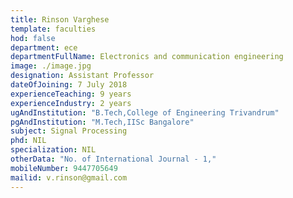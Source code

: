 ```yaml
---
title: Rinson Varghese
template: faculties
hod: false
department: ece
departmentFullName: Electronics and communication engineering
image: ./image.jpg
designation: Assistant Professor
dateOfJoining: 7 July 2018
experienceTeaching: 9 years
experienceIndustry: 2 years
ugAndInstitution: "B.Tech,College of Engineering Trivandrum"
pgAndInstitution: "M.Tech,IISc Bangalore"
subject: Signal Processing
phd: NIL
specialization: NIL
otherData: "No. of International Journal - 1,"
mobileNumber: 9447705649
mailid: v.rinson@gmail.com
---
```

